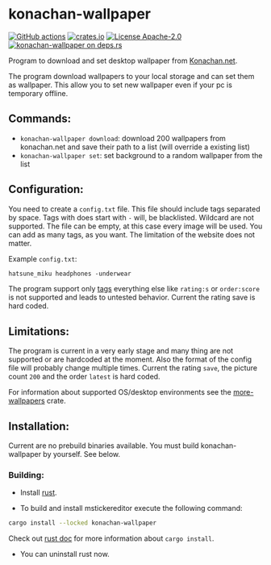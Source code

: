# konachan-wallpaper
[![GitHub actions](https://github.com/LuckyTurtleDev/konachan-wallpaper/workflows/Rust/badge.svg)](https://github.com/LuckyTurtleDev/konachan-wallpaper/actions?query=workflow%3ARust)
[![crates.io](https://img.shields.io/crates/v/konachan-wallpaper.svg)](https://crates.io/crates/konachan-wallpaper)
[![License Apache-2.0](https://img.shields.io/badge/license-Apache--2.0-blue.svg)](https://www.apache.org/licenses/LICENSE-2.0)
[![konachan-wallpaper on deps.rs](https://deps.rs/repo/github/LuckyTurtleDev/konachan-wallpaper/status.svg)](https://deps.rs/repo/github/LuckyTurtleDev/konachan-wallpaper)

Program to download and set desktop wallpaper from [Konachan.net](https://konachan.net/).

The program download wallpapers to your local storage and can set them as wallpaper.
This allow you to set new wallpaper even if your pc is temporary offline.

## Commands:
* `konachan-wallpaper download`: download 200 wallpapers from konachan.net and save their path to a list (will override a existing list)
* `konachan-wallpaper set`: set background to a random wallpaper from the list

## Configuration:
You need to create a `config.txt` file.
This file should include tags separated by space.
Tags with does start with `-` will, be blacklisted.
Wildcard are not supported.
The file can be empty, at this case every image will be used.
You can add as many tags, as you want. The limitation of the website does not matter.

Example `config.txt`:
```txt
hatsune_miku headphones -underwear
```

The program support only [tags](https://konachan.net/tag?name=&type=&order=count) everything else like `rating:s` or `order:score` is not supported and leads to untested behavior.
Current the rating save is hard coded.

## Limitations: 
The program is current in a very early stage and many thing are not supported or are hardcoded at the moment.
Also the format of the config file will probably change multiple times.
Current the rating `save`, the picture count `200` and the order `latest` is hard coded.

For information about supported OS/desktop environments see the [more-wallpapers](https://crates.io/crates/more-wallpapers) crate.

## Installation:
Current are no prebuild binaries available. You must build konachan-wallpaper by yourself. See below.

### Building:

* Install [rust](https://www.rust-lang.org/tools/install).

* To build and install mstickereditor execute the following command:
```bash
cargo install --locked konachan-wallpaper
```
Check out [rust doc](https://doc.rust-lang.org/cargo/commands/cargo-install.html) for more information about `cargo install`.
* You can uninstall rust now.
